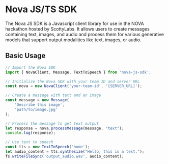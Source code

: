 # Nova JS/TS SDK

The Nova JS SDK is a Javascript client library for use in the NOVA hackathon hosted by ScottyLabs. It allows users to create messages containing text, images, and audio and process them for various generative models that support output modalities like text, images, or audio.

## Basic Usage

```javascript
// Import the Nova SDK
import { NovaClient, Message, TextToSpeech } from 'nova-js-sdk';

// Initialize the Nova SDK with your team ID and server URL
const nova = new NovaClient('your-team-id', '[SERVER_URL]');

// Create a message with text and an image
const message = new Message(
    'Describe this image', 
    'path/to/image.jpg'
);

// Process the message to get text output
let response = nova.processMessage(message, "text");
console.log(response);

// Use text to speech
const tts = new TextToSpeech('hume');
let audio_content = tts.synthesize("Hello, this is a test.");
fs.writeFileSync('output_audio.wav', audio_content);
```